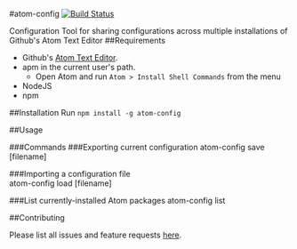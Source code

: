 #atom-config [![Build Status](https://travis-ci.org/BKreisel/atom-config.svg)](https://travis-ci.org/BKreisel/atom-config)

Configuration Tool for sharing configurations across multiple installations of Github's Atom Text Editor
##Requirements
* Github's [Atom Text Editor](https://atom.io/).
* apm in the current user's path.
  * Open Atom and run `Atom > Install Shell Commands` from the menu
* NodeJS
* npm

##Installation
Run `npm install -g atom-config`

##Usage

###Commands
###Exporting current configuration
    atom-config save [filename]

###Importing a configuration file   
    atom-config load [filename]

###List currently-installed Atom packages
    atom-config list

##Contributing

Please list all issues and feature requests [here](https://github.com/BKreisel/atom-config/issues).
